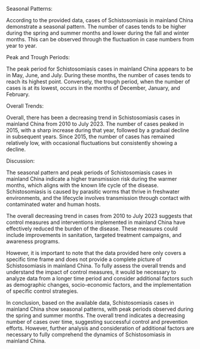 Seasonal Patterns: 

According to the provided data, cases of Schistosomiasis in mainland China demonstrate a seasonal pattern. The number of cases tends to be higher during the spring and summer months and lower during the fall and winter months. This can be observed through the fluctuation in case numbers from year to year.

Peak and Trough Periods: 

The peak period for Schistosomiasis cases in mainland China appears to be in May, June, and July. During these months, the number of cases tends to reach its highest point. Conversely, the trough period, when the number of cases is at its lowest, occurs in the months of December, January, and February.

Overall Trends: 

Overall, there has been a decreasing trend in Schistosomiasis cases in mainland China from 2010 to July 2023. The number of cases peaked in 2015, with a sharp increase during that year, followed by a gradual decline in subsequent years. Since 2015, the number of cases has remained relatively low, with occasional fluctuations but consistently showing a decline.

Discussion: 

The seasonal pattern and peak periods of Schistosomiasis cases in mainland China indicate a higher transmission risk during the warmer months, which aligns with the known life cycle of the disease. Schistosomiasis is caused by parasitic worms that thrive in freshwater environments, and the lifecycle involves transmission through contact with contaminated water and human hosts.

The overall decreasing trend in cases from 2010 to July 2023 suggests that control measures and interventions implemented in mainland China have effectively reduced the burden of the disease. These measures could include improvements in sanitation, targeted treatment campaigns, and awareness programs.

However, it is important to note that the data provided here only covers a specific time frame and does not provide a complete picture of Schistosomiasis in mainland China. To fully assess the overall trends and understand the impact of control measures, it would be necessary to analyze data from a longer time period and consider additional factors such as demographic changes, socio-economic factors, and the implementation of specific control strategies.

In conclusion, based on the available data, Schistosomiasis cases in mainland China show seasonal patterns, with peak periods observed during the spring and summer months. The overall trend indicates a decreasing number of cases over time, suggesting successful control and prevention efforts. However, further analysis and consideration of additional factors are necessary to fully comprehend the dynamics of Schistosomiasis in mainland China.